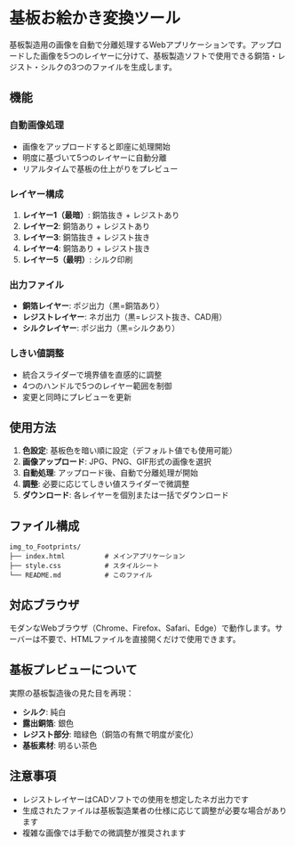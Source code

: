 # 基板お絵かき変換ツール

基板製造用の画像を自動で分離処理するWebアプリケーションです。アップロードした画像を5つのレイヤーに分けて、基板製造ソフトで使用できる銅箔・レジスト・シルクの3つのファイルを生成します。

## 機能

### 自動画像処理
- 画像をアップロードすると即座に処理開始
- 明度に基づいて5つのレイヤーに自動分離
- リアルタイムで基板の仕上がりをプレビュー

### レイヤー構成
1. **レイヤー1（最暗）**: 銅箔抜き + レジストあり
2. **レイヤー2**: 銅箔あり + レジストあり  
3. **レイヤー3**: 銅箔抜き + レジスト抜き
4. **レイヤー4**: 銅箔あり + レジスト抜き
5. **レイヤー5（最明）**: シルク印刷

### 出力ファイル
- **銅箔レイヤー**: ポジ出力（黒=銅箔あり）
- **レジストレイヤー**: ネガ出力（黒=レジスト抜き、CAD用）
- **シルクレイヤー**: ポジ出力（黒=シルクあり）

### しきい値調整
- 統合スライダーで境界値を直感的に調整
- 4つのハンドルで5つのレイヤー範囲を制御
- 変更と同時にプレビューを更新

## 使用方法

1. **色設定**: 基板色を暗い順に設定（デフォルト値でも使用可能）
2. **画像アップロード**: JPG、PNG、GIF形式の画像を選択
3. **自動処理**: アップロード後、自動で分離処理が開始
4. **調整**: 必要に応じてしきい値スライダーで微調整
5. **ダウンロード**: 各レイヤーを個別または一括でダウンロード

## ファイル構成

```
img_to_Footprints/
├── index.html          # メインアプリケーション
├── style.css           # スタイルシート
└── README.md           # このファイル
```

## 対応ブラウザ

モダンなWebブラウザ（Chrome、Firefox、Safari、Edge）で動作します。サーバーは不要で、HTMLファイルを直接開くだけで使用できます。

## 基板プレビューについて

実際の基板製造後の見た目を再現：
- **シルク**: 純白
- **露出銅箔**: 銀色
- **レジスト部分**: 暗緑色（銅箔の有無で明度が変化）
- **基板素材**: 明るい茶色

## 注意事項

- レジストレイヤーはCADソフトでの使用を想定したネガ出力です
- 生成されたファイルは基板製造業者の仕様に応じて調整が必要な場合があります
- 複雑な画像では手動での微調整が推奨されます